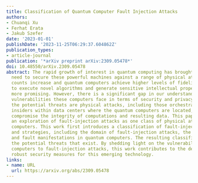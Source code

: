 ```yaml
---
title: Classification of Quantum Computer Fault Injection Attacks
authors:
- Chuanqi Xu
- Ferhat Erata
- Jakub Szefer
date: '2023-01-01'
publishDate: '2023-11-25T06:29:37.604862Z'
publication_types:
- article-journal
publication: '*arXiv preprint arXiv:2309.05478*'
doi: 10.48550/arXiv.2309.05478
abstract: The rapid growth of interest in quantum computing has brought about the
  need to secure these powerful machines against a range of physical attacks. As qubit
  counts increase and quantum computers achieve higher levels of fidelity, their potential
  to execute novel algorithms and generate sensitive intellectual property becomes
  more promising. However, there is a significant gap in our understanding of the
  vulnerabilities these computers face in terms of security and privacy attacks. Among
  the potential threats are physical attacks, including those orchestrated by malicious
  insiders within data centers where the quantum computers are located, which could
  compromise the integrity of computations and resulting data. This paper presents
  an exploration of fault-injection attacks as one class of physical attacks on quantum
  computers. This work first introduces a classification of fault-injection attacks
  and strategies, including the domain of fault-injection attacks, the fault targets,
  and fault manifestations in quantum computers. The resulting classification highlights
  the potential threats that exist. By shedding light on the vulnerabilities of quantum
  computers to fault-injection attacks, this work contributes to the development of
  robust security measures for this emerging technology.
links:
- name: URL
  url: https://arxiv.org/abs/2309.05478
---
```

